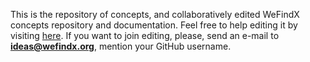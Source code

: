 This is the repository of concepts, and collaboratively edited WeFindX concepts repository and documentation. Feel free to help editing it by visiting [here](https://legacy.gitbook.com/book/wefindx/infinity/details). If you want to join editing, please, send an e-mail to **ideas@wefindx.org**, mention your GitHub username.

